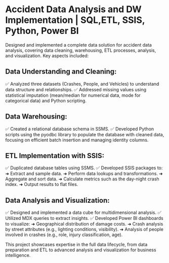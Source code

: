 # Accident Data Analysis and DW Implementation | SQL,ETL, SSIS, Python, Power BI
Designed and implemented a complete data solution for accident data analysis, covering data cleaning, warehousing, ETL processes, analysis, and visualization. Key aspects included:

## Data Understanding and Cleaning:
✅ Analyzed three datasets (Crashes, People, and Vehicles) to understand data structure and relationships.
✅ Addressed missing values using statistical imputation (mean/median for numerical data, mode for categorical data) and Python scripting.

## Data Warehousing:
✅ Created a relational database schema in SSMS.
✅ Developed Python scripts using the pyodbc library to populate the database with cleaned data, focusing on efficient batch insertion and managing identity columns.

## ETL Implementation with SSIS:
✅ Duplicated database tables using SSMS.
✅ Developed SSIS packages to:
 ➜ Extract and sample data.
 ➜ Perform data lookups and transformations.
 ➜ Aggregate and sort data.
 ➜ Calculate metrics such as the day-night crash index.
 ➜ Output results to flat files.

## Data Analysis and Visualization:
✅ Designed and implemented a data cube for multidimensional analysis.
✅ Utilized MDX queries to extract insights.
✅ Developed Power BI dashboards to visualize:
➜ Geographical distribution of damage costs.
➜ Crash analysis by street attributes (e.g., lighting conditions, visibility).
➜ Analysis of people involved in crashes (e.g., role, injury classification, age).

This project showcases expertise in the full data lifecycle, from data preparation and ETL to advanced analysis and visualization for business intelligence.

